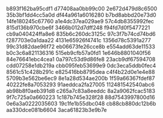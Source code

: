 b893f162ba95cdf1
d77408aa0bb99c00
2e672d479d8c6500
35b3bf1dd4cc5a0d
df44a961a6016280
b7bd8abbd20e73d0
14fe180245c67760
a1e4dc37ea029ae9
57c4db8355992fec
815d136b970cbe6f
3466b012d7dff248
f94fd7d0f5477221
cb9a040424ffa8e6
835b6c260dc3125c
97c3f7b74cd74bd6
f287703e0a1daa22
4131e65926f4741c
1356d78c5391a277
99c31d82dae96f72
eb06673fe26cce8b
e554add63de11533
b0c3c6a821136316
515eb9cfb57a0fd1
1e646b8801040f56
84e76641ebc4cea1
0a797c53d9d86fe8
23acb9df67594708
cdd07258e1db219a
cbb095feb53699e9
0dc3eca5ddb0fec4
8561c51c428b291c
e825416bb8795dea
c4f4b22d0e1e4e88
5709b3e562be6ec9
8e1a28d534ae200b
1f59a66367fdef87
40222fe8a7053293
91aeddca2fa27005
112481542540abc6
ab98b8f0aeb391d8
c265a7c83a8eeddc
8a2a9062fcac5183
9f7c725a0a660223
1c187b745e328f28
88d7543997800d16
0e6a3a0222035603
19c1fe1b55dbc048
cb88cb880dc12b6b
aa330dce081b6604
3aca61823b3e9b7e
